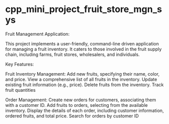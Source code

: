 # cpp_mini_project_fruit_store_mgn_sys
Fruit Management Application:

This project implements a user-friendly, command-line driven application for managing a fruit inventory. It caters to those involved in the fruit supply chain, including farms, fruit stores, wholesalers, and individuals.

Key Features:

Fruit Inventory Management:
Add new fruits, specifying their name, color, and price.
View a comprehensive list of all fruits in the inventory.
Update existing fruit information (e.g., price).
Delete fruits from the inventory.
Track fruit quantities 


Order Management:
Create new orders for customers, associating them with a customer ID.
Add fruits to orders, selecting from the available inventory.
Display the details of each order, including customer information, ordered fruits, and total price.
Search for orders by customer ID 
